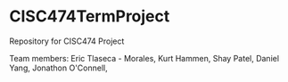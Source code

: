 # CISC474TermProject
Repository for CISC474 Project

Team members: Eric Tlaseca - Morales, Kurt Hammen, Shay Patel, Daniel Yang, Jonathon O'Connell, 

